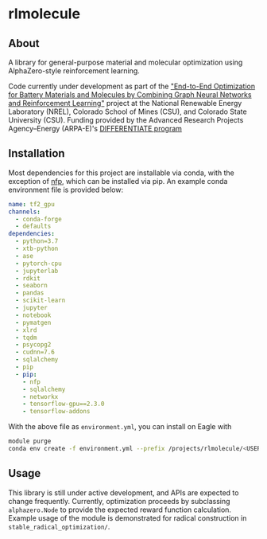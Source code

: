 # rlmolecule

## About

A library for general-purpose material and molecular optimization using AlphaZero-style reinforcement learning.

Code currently under development as part of the ["End-to-End Optimization for Battery Materials and Molecules by Combining Graph Neural Networks and Reinforcement Learning"](https://arpa-e.energy.gov/technologies/projects/end-end-optimization-battery-materials-and-molecules-combining-graph-neural) project at the National Renewable Energy Laboratory (NREL), Colorado School of Mines (CSU), and Colorado State University (CSU). Funding provided by the Advanced Research Projects Agency–Energy (ARPA-E)'s [DIFFERENTIATE program](https://arpa-e.energy.gov/technologies/programs/differentiate)


## Installation

Most dependencies for this project are installable via conda, with the exception of [nfp](https://github.com/NREL/nfp), which can be installed via pip. An example conda environment file is provided below:

```yaml
name: tf2_gpu
channels:
  - conda-forge
  - defaults
dependencies:
  - python=3.7
  - xtb-python
  - ase
  - pytorch-cpu
  - jupyterlab
  - rdkit
  - seaborn
  - pandas
  - scikit-learn
  - jupyter
  - notebook
  - pymatgen
  - xlrd
  - tqdm
  - psycopg2
  - cudnn=7.6
  - sqlalchemy
  - pip
  - pip:
    - nfp
    - sqlalchemy
    - networkx
    - tensorflow-gpu==2.3.0
    - tensorflow-addons
```


With the above file as `environment.yml`, you can install on Eagle with 
```bash
module purge
conda env create -f environment.yml --prefix /projects/rlmolecule/<USER>/envs/tf2_gpu
```

## Usage

This library is still under active development, and APIs are expected to change frequently. Currently, optimization proceeds by subclassing `alphazero.Node` to provide the expected reward function calculation. Example usage of the module is demonstrated for radical construction in `stable_radical_optimization/`.
